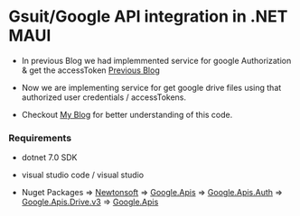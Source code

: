 # Gsuit/Google API integration in .NET MAUI

- In previous Blog we had implemmented service for google Authorization & get the accessToken
  [Previous Blog](https://dev.to/jaymalli_programmer/google-oauth-20-authorization-service-implementation-in-net-maui-okl)

- Now we are implementing service for get google drive files using that authorized user credentials / accessTokens.

- Checkout [My Blog](https://dev.to/jaymalli_programmer/gsuitgoogle-api-integration-in-net-maui-3kch) for better understanding of this code.

### Requirements

- dotnet 7.0 SDK
- visual studio code / visual studio

- Nuget Packages
  => [Newtonsoft](https://www.nuget.org/packages/Newtonsoft.Json)
  => [Google.Apis](https://www.nuget.org/packages/Google.Apis)
  => [Google.Apis.Auth](https://www.nuget.org/packages/Google.Apis.Auth)
  => [Google.Apis.Drive.v3](https://www.nuget.org/packages/Google.Apis.Drive.v3)
  => [Google.Apis](https://www.nuget.org/packages/Google.Apis)
